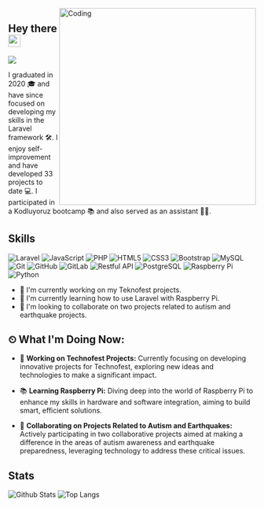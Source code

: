 <img align="right" alt="Coding" width="400" src="https://user-images.githubusercontent.com/74038190/212749447-bfb7e725-6987-49d9-ae85-2015e3e7cc41.gif">

## Hey there <img src="https://media.giphy.com/media/hvRJCLFzcasrR4ia7z/giphy.gif" width="25px">
![](https://visitor-badge.glitch.me/badge?page_id=SajeebChakraborty)

I graduated in 2020 🎓 and have since focused on developing my skills in the Laravel framework 🛠️. I enjoy self-improvement and have developed 33 projects to date 💻. I participated in a Kodluyoruz bootcamp 📚 and also served as an assistant 👨‍🏫.

## Skills

![Laravel](https://img.shields.io/badge/Laravel-red?style=flat-square&logo=laravel)
![JavaScript](https://img.shields.io/badge/-JavaScript-black?style=flat-square&logo=javascript)
![PHP](https://img.shields.io/badge/-Php-black?style=flat-square&logo=Php)
![HTML5](https://img.shields.io/badge/-HTML5-E34F26?style=flat-square&logo=html5&logoColor=white)
![CSS3](https://img.shields.io/badge/-CSS3-1572B6?style=flat-square&logo=css3)
![Bootstrap](https://img.shields.io/badge/-Bootstrap-563D7C?style=flat-square&logo=bootstrap)
![MySQL](https://img.shields.io/badge/-MySQL-black?style=flat-square&logo=mysql)
![Git](https://img.shields.io/badge/-Git-black?style=flat-square&logo=git)
![GitHub](https://img.shields.io/badge/-GitHub-181717?style=flat-square&logo=github)
![GitLab](https://img.shields.io/badge/-GitLab-FCA121?style=flat-square&logo=gitlab)
![Restful API](https://img.shields.io/badge/-Restful%20API-009688?style=flat-square&logo=restfulapi)
![PostgreSQL](https://img.shields.io/badge/-PostgreSQL-336791?style=flat-square&logo=postgresql)
![Raspberry Pi](https://img.shields.io/badge/-Raspberry%20Pi-A22846?style=flat-square&logo=raspberrypi)
![Python](https://img.shields.io/badge/-Python-3776AB?style=flat-square&logo=python&logoColor=white)


- 🔭 I'm currently working on my Teknofest projects.
- 🌱 I'm currently learning how to use Laravel with Raspberry Pi.
- 👯 I'm looking to collaborate on two projects related to autism and earthquake projects.

## ⏲ What I'm Doing Now:

- 🚀 **Working on Technofest Projects:** Currently focusing on developing innovative projects for Technofest, exploring new ideas and technologies to make a significant impact.

- 📚 **Learning Raspberry Pi:** Diving deep into the world of Raspberry Pi to enhance my skills in hardware and software integration, aiming to build smart, efficient solutions.

- 🤝 **Collaborating on Projects Related to Autism and Earthquakes:** Actively participating in two collaborative projects aimed at making a difference in the areas of autism awareness and earthquake preparedness, leveraging technology to address these critical issues.
 
## Stats

![Github Stats](https://github-readme-stats.vercel.app/api?username=yeginbatuhan&count_private=true&show_icons=true&include_all_commits=true&theme=prussian)
![Top Langs](https://github-readme-stats.vercel.app/api/top-langs/?username=yeginbatuhan&hide=TeX&layout=compact&theme=prussian)


